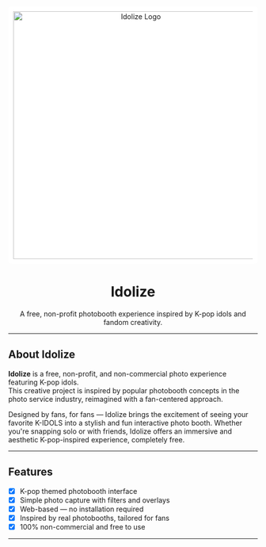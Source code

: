 <p align="center" style="background-color: #ffffff; padding: 10px; border-radius: 8px;">
  <img src="https://i.imgur.com/SGQA3X6.png" alt="Idolize Logo" width="500"/>
</p>


<h1 align="center">Idolize</h1>

<p align="center">
  A free, non-profit photobooth experience inspired by K-pop idols and fandom creativity.
</p>

---

## About Idolize

**Idolize** is a free, non-profit, and non-commercial photo experience featuring K-pop idols.  
This creative project is inspired by popular photobooth concepts in the photo service industry, reimagined with a fan-centered approach.

Designed by fans, for fans — Idolize brings the excitement of seeing your favorite K-IDOLS into a stylish and fun interactive photo booth. Whether you're snapping solo or with friends, Idolize offers an immersive and aesthetic K-pop-inspired experience, completely free.

---

## Features

- [x] K-pop themed photobooth interface  
- [x] Simple photo capture with filters and overlays  
- [x] Web-based — no installation required  
- [x] Inspired by real photobooths, tailored for fans  
- [x] 100% non-commercial and free to use  

---
